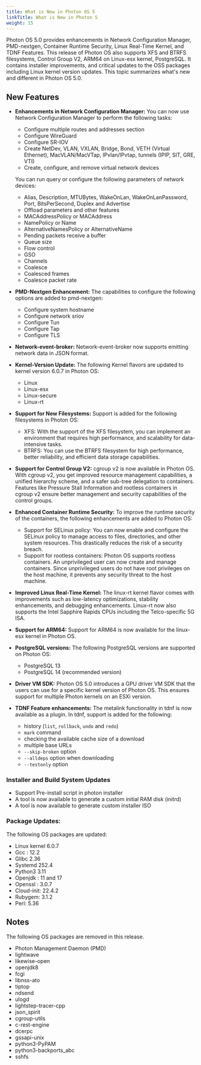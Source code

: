 ```yaml
---
title: What is New in Photon OS 5
linkTitle: What is New in Photon 5
weight: 15
---
```


Photon OS 5.0  provides enhancements in Network Configuration Manager, PMD-nextgen, Container Runtime Security, Linux Real-Time Kernel, and TDNF Features. This release of Photon OS also supports XFS and BTRFS filesystems, Control Group V2,  ARM64 on Linux-esx kernel, PostgreSQL. It contains installer improvements, and critical updates to the OSS packages including Linux kernel version updates. This topic summarizes what's new and different in Photon OS 5.0.

## New Features

- **Enhancements in Network Configuration Manager:** You can now use Network Configuration Manager to perform the following tasks:

	- Configure multiple routes and addresses section
	- Configure WireGuard
	- Configure SR-IOV
	- Create NetDev, VLAN, VXLAN, Bridge, Bond, VETH (Virtual Ethernet), MacVLAN/MacVTap, IPvlan/IPvtap, tunnels (IPIP, SIT, GRE, VTI)
	- Create, configure, and remove virtual network devices

	You can run query or configure the following parameters of network devices:
	
	- Alias, Description, MTUBytes, WakeOnLan, WakeOnLanPassword, Port, BitsPerSecond, Duplex and Advertise
	- Offload parameters and other features
	- MACAddressPolicy or MACAddress
	- NamePolicy or Name
	- AlternativeNamesPolicy or AlternativeName
	- Pending packets receive a buffer
	- Queue size
	- Flow control
	- GSO
	- Channels
	- Coalesce
	- Coalesced frames
	- Coalesce packet rate

- **PMD-Nextgen Enhancement:** The capabilities to configure the following options are added to pmd-nextgen:
	- Configure system hostname
	- Configure network sriov
	- Configure Tun
	- Configure Tap
	- Configure TLS


- **Network-event-broker:** Network-event-broker now supports emitting network data in JSON format.


- **Kernel-Version Update:** The following Kernel flavors are updated to kernel version 6.0.7 in Photon OS:  
	- Linux  
	- Linux-esx  
	- Linux-secure  
	- Linux-rt  


- **Support for New Filesystems:** Support is added for the following filesystems in Photon OS:
	- XFS: With the support of the XFS filesystem, you can implement an environment that requires high performance, and scalability for data-intensive tasks.
	- BTRFS: You can use the BTRFS filesystem for high performance, better reliability, and efficient data storage capabilities.



- **Support for Control Group V2:** cgroup v2 is now available in Photon OS. With cgroup v2, you get improved resource management capabilities, a unified hierarchy scheme, and a safer sub-tree delegation to containers. Features like Pressure Stall Information and rootless containers in cgroup v2 ensure better management and security capabilities of the control groups.


- **Enhanced Container Runtime Security:** To improve the runtime security of the containers, the following enhancements are added to Photon OS:
	- Support for SELinux policy: You can now enable and configure the SELinux policy to manage access to files, directories, and other system resources. This drastically reduces the risk of a security breach.
	- Support for rootless containers: Photon OS supports rootless containers. An unprivileged user can now create and manage containers. Since unprivileged users do not have root privileges on the host machine, it prevents any security threat to the host machine.



- **Improved Linux Real-Time Kernel:** The linux-rt kernel flavor comes with improvements such as low-latency optimizations, stability enhancements, and debugging enhancements. Linux-rt now also supports the Intel Sapphire Rapids CPUs including the Telco-specific 5G ISA.


- **Support for ARM64:** Support for ARM64 is now available for the linux-esx kernel in Photon OS.
 

- **PostgreSQL versions:** The following PostgreSQL versions are supported on Photon OS:
	- PostgreSQL 13
	- PostgreSQL 14 (recommended version)


- **Driver VM SDK:** Photon OS 5.0 introduces a GPU driver VM SDK that the users can use for a specific kernel version of Photon OS. This ensures support for multiple Photon kernels on an ESXi version.

- **TDNF Feature enhancements:** The metalink functionality in tdnf is now available as a plugin. In tdnf, support is added for the following:

	- history (`list`, `rollback`, `undo` and `redo`)
	- `mark` command
	- checking the available cache size of a download
	- multiple base URLs
	- `--skip-broken` option
	- `--alldeps` option when downloading
	- `--testonly` option

### Installer and Build System Updates
- Support Pre-install script in photon installer
- A tool is now available to generate a custom initial RAM disk (initrd)
- A tool is now available to generate custom installer ISO

### Package Updates:

The following OS packages are updated:

- Linux kernel 6.0.7
- Gcc : 12.2
- Glibc 2.36
- Systemd 252.4
- Python3 3.11
- Openjdk : 11 and 17
- Openssl : 3.0.7
- Cloud-init: 22.4.2
- Rubygem: 3.1.2
- Perl: 5.36

## Notes
 
The following OS packages are removed in this release.

- Photon Management Daemon (PMD)
- lightwave
- likewise-open
- openjdk8
- fcgi
- libnss-ato
- tiptop
- ndsend
- ulogd
- lightstep-tracer-cpp
- json_spirit
- cgroup-utils
- c-rest-engine
- dcerpc
- gssapi-unix
- python3-PyPAM
- python3-backports_abc
- sshfs